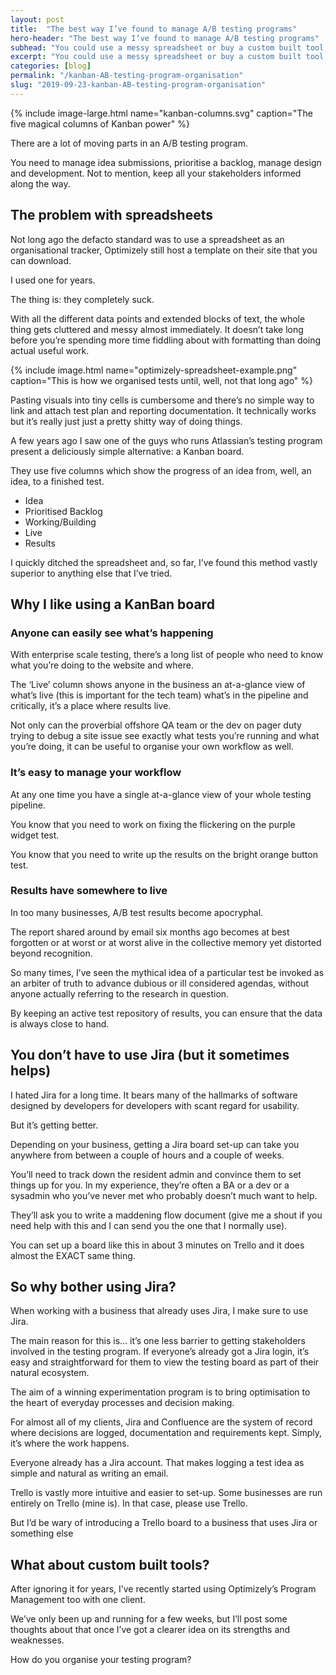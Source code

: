 ```yaml
---
layout: post
title:  "The best way I’ve found to manage A/B testing programs"
hero-header: "The best way I’ve found to manage A/B testing programs"
subhead: "You could use a messy spreadsheet or buy a custom built tool, but a simple kanban board in (gasp!) Jira is the most deliciously simple and effective method that I’ve found."
excerpt: "You could use a messy spreadsheet or buy a custom built tool, but a simple kanban board in (gasp!) Jira is the most deliciously simple and effective method that I’ve found."
categories: [blog]
permalink: "/kanban-AB-testing-program-organisation"
slug: "2019-09-23-kanban-AB-testing-program-organisation"
---
```

{% include image-large.html name="kanban-columns.svg" caption="The five magical columns of Kanban power" %}


There are a lot of moving parts in an A/B testing program.

You need to manage idea submissions, prioritise a backlog, manage design and development. Not to mention, keep all your stakeholders informed along the way.


## The problem with spreadsheets

Not long ago the defacto standard was to use a spreadsheet as an organisational tracker, Optimizely still host a template on their site that you can download.

I used one for years.

The thing is: they completely suck.

With all the different data points and extended blocks of text, the whole thing gets cluttered and messy almost immediately. It doesn’t take long before you’re spending more time fiddling about with formatting than doing actual useful work.

{% include image.html name="optimizely-spreadsheet-example.png" caption="This is how we organised tests until, well, not that long ago" %}


Pasting visuals into tiny cells is cumbersome and there’s no simple way to link and attach test plan and reporting documentation. It technically works but it’s really just just a pretty shitty way of doing things.


A few years ago I saw one of the guys who runs Atlassian’s testing program present a deliciously simple alternative: a Kanban board.

They use five columns which show the progress of an idea from, well, an idea, to a finished test.

<ul class="list">
<li>Idea</li>
<li>Prioritised Backlog</li>
<li>Working/Building</li>
<li>Live</li>
<li>Results</li>
</ul>

I quickly ditched the spreadsheet and, so far, I’ve found this method vastly superior to anything else that I’ve tried.

## Why I like using a KanBan board

### Anyone can easily see what’s happening

With enterprise scale testing, there’s a long list of people who need to know what you’re doing to the website and where.

The ‘Live’ column shows anyone in the business an at-a-glance view of what’s live (this is important for the tech team) what’s in the pipeline and critically, it’s a place where results live.

Not only can the proverbial offshore QA team or the dev on pager duty trying to debug a site issue see exactly what tests you’re running and what you’re doing, it can be useful to organise your own workflow as well.

### It’s easy to manage your workflow

At any one time you have a single at-a-glance view of your whole testing pipeline.

You know that you need to work on fixing the flickering on the purple widget test.

You know that you need to write up the results on the bright orange button test.


### Results have somewhere to live

In too many businesses, A/B test results become apocryphal.

The report shared around by email six months ago becomes at best forgotten or at worst or at worst alive in the collective memory yet distorted beyond recognition.

So many times, I’ve seen the mythical idea of a particular test be invoked as an arbiter of truth  to advance dubious or ill considered agendas, without anyone actually referring to the research in question.

By keeping an active test repository of results, you can ensure that the data is always close to hand.

## You don’t have to use Jira (but it sometimes helps)
I hated Jira for a long time. It bears many of the hallmarks of software designed by developers for developers with scant regard for usability.

But it’s getting better.

Depending on your business, getting a Jira board set-up can take you anywhere from between a couple of hours and a couple of weeks.

You’ll need to track down the resident admin and convince them to set things up for you. In my experience, they’re often a BA or a dev or a sysadmin who you’ve never met who probably doesn’t much want to help.

They’ll ask you to write a maddening flow document (give me a shout if you need help with this and I can send you the one that I normally use).

You can set up a board like this in about 3 minutes on Trello and it does almost the EXACT same thing.

## So why bother using Jira?

When working with a business that already uses Jira, I make sure to use Jira.

The main reason for this is... it’s one less barrier to getting stakeholders involved in the testing program. If everyone’s already got a Jira login, it’s easy and straightforward for them to view the testing board as part of their natural ecosystem.

The aim of a winning experimentation program is to bring optimisation to the heart of everyday processes and decision making.

For almost all of my clients, Jira and Confluence are the system of record where decisions are logged, documentation and requirements kept. Simply, it’s where the work happens.

Everyone already has a Jira account. That makes logging a test idea as simple and natural as writing an email.

Trello is vastly more intuitive and easier to set-up. Some businesses are run entirely on Trello (mine is). In that case, please use Trello.


But I’d be wary of introducing a Trello board to a business that uses Jira or something else

## What about custom built tools?

After ignoring it for years, I’ve recently started using Optimizely’s Program Management too with one client.

We’ve only been up and running for a few weeks, but I’ll post some thoughts about that once I’ve got a clearer idea on its strengths and weaknesses.

How do you organise your testing program?
